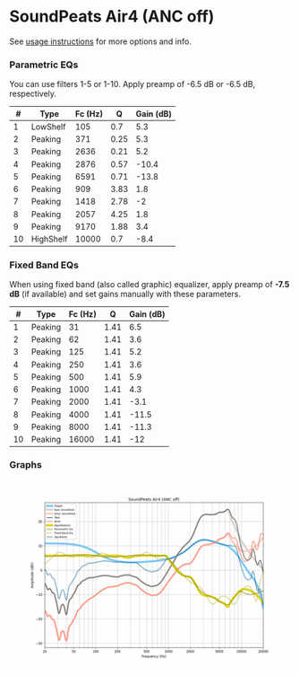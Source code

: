 # SoundPeats Air4 (ANC off)
See [usage instructions](https://github.com/jaakkopasanen/AutoEq#usage) for more options and info.

### Parametric EQs
You can use filters 1-5 or 1-10. Apply preamp of -6.5 dB or -6.5 dB, respectively.

|   # | Type      |   Fc (Hz) |    Q |   Gain (dB) |
|-----|-----------|-----------|------|-------------|
|   1 | LowShelf  |       105 | 0.7  |         5.3 |
|   2 | Peaking   |       371 | 0.25 |         5.3 |
|   3 | Peaking   |      2636 | 0.21 |         5.2 |
|   4 | Peaking   |      2876 | 0.57 |       -10.4 |
|   5 | Peaking   |      6591 | 0.71 |       -13.8 |
|   6 | Peaking   |       909 | 3.83 |         1.8 |
|   7 | Peaking   |      1418 | 2.78 |        -2   |
|   8 | Peaking   |      2057 | 4.25 |         1.8 |
|   9 | Peaking   |      9170 | 1.88 |         3.4 |
|  10 | HighShelf |     10000 | 0.7  |        -8.4 |

### Fixed Band EQs
When using fixed band (also called graphic) equalizer, apply preamp of **-7.5 dB** (if available) and set gains manually with these parameters.

|   # | Type    |   Fc (Hz) |    Q |   Gain (dB) |
|-----|---------|-----------|------|-------------|
|   1 | Peaking |        31 | 1.41 |         6.5 |
|   2 | Peaking |        62 | 1.41 |         3.6 |
|   3 | Peaking |       125 | 1.41 |         5.2 |
|   4 | Peaking |       250 | 1.41 |         3.6 |
|   5 | Peaking |       500 | 1.41 |         5.9 |
|   6 | Peaking |      1000 | 1.41 |         4.3 |
|   7 | Peaking |      2000 | 1.41 |        -3.1 |
|   8 | Peaking |      4000 | 1.41 |       -11.5 |
|   9 | Peaking |      8000 | 1.41 |       -11.3 |
|  10 | Peaking |     16000 | 1.41 |       -12   |

### Graphs
![](./SoundPeats%20Air4%20(ANC%20off).png)
